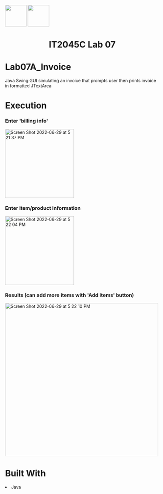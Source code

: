 <img width="70px" height="70px" src="https://user-images.githubusercontent.com/94927484/176516844-ef80e3b5-849b-41d0-a824-b736f8c75f6a.png#gh-light-mode-only">
<img width="70px" height="70px" src="https://user-images.githubusercontent.com/94927484/176516906-9ca35143-bb5b-41b1-9001-1ec77d5f065a.png#gh-dark-mode-only">

<h1 align="center">IT2045C Lab 07</h1>
<h1>Lab07A_Invoice</h1>
<p>Java Swing GUI simulating an invoice that prompts user then prints invoice in formatted JTextArea</p>

<h1>Execution</h1>

<h3>Enter 'billing info'</h3>
<img width="225" alt="Screen Shot 2022-06-29 at 5 21 37 PM" src="https://user-images.githubusercontent.com/94927484/176547180-6128ee7f-6251-4d53-9658-f22b878aad2c.png">

<h3>Enter item/product information</h3>
<img width="225" alt="Screen Shot 2022-06-29 at 5 22 04 PM" src="https://user-images.githubusercontent.com/94927484/176547197-282a3e26-9135-4451-8ba0-01144a1ad681.png">
<h3>Results (can add more items with 'Add Items' button)</h3>
<img width="500" alt="Screen Shot 2022-06-29 at 5 22 10 PM" src="https://user-images.githubusercontent.com/94927484/176547205-264d4024-76c7-4a47-928c-4ea14a2837b6.png">


<h1>Built With</h1>
<li>Java</li>
